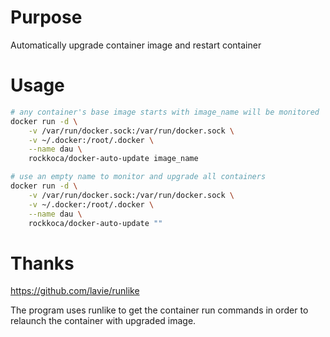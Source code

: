 # Purpose
Automatically upgrade container image and restart container

# Usage

```bash
# any container's base image starts with image_name will be monitored
docker run -d \
    -v /var/run/docker.sock:/var/run/docker.sock \
    -v ~/.docker:/root/.docker \
    --name dau \
    rockkoca/docker-auto-update image_name
```

```bash
# use an empty name to monitor and upgrade all containers
docker run -d \
    -v /var/run/docker.sock:/var/run/docker.sock \
    -v ~/.docker:/root/.docker \
    --name dau \
    rockkoca/docker-auto-update ""
```

# Thanks
https://github.com/lavie/runlike

The program uses runlike to get the container run commands in order to relaunch the container with upgraded image. 